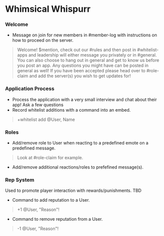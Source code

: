 # Whimsical Whispurr

### Welcome
- Message on join for new members in #member-log with instructions on how to proceed on the server. 
>Welcome! $mention, check out our #rules and then post in #whitelist-apps and leadership will either message you privately or in #general. You can also choose to hang out in general and get to know us before you post an app. Any questions you might have can be posted in general as well! If you have been accepted please head over to #role-claim and add the server(s) you wish to get updates for!

### Application Process
- Process the application with a very small interview and chat about their app! Ask a few questions
- Record whitelist additions with a command into an embed.
>+whitelist add @User, Name

### Roles
- Add/remove role to User when reacting to a predefined emote on a predefined message.
>Look at #role-claim for example.
- Add/remove additional reactions/roles to prefefined message(s).

### Rep System
Used to promote player interaction with rewards/punishments. TBD
- Command to add reputation to a User.
>+1 @User, "Reason"!
- Command to remove reputation from a User.
>-1 @User, "Reason"!
